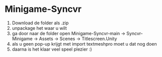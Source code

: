 # Minigame-Syncvr

1. Download de folder als .zip
2. unpackage het waar u wilt
3. ga door naar de folder open Minigame-Syncvr-main -> Syncvr-Minigame -> Assets -> Scenes -> Titlescreen.Unity
4. als u geen pop-up krijgt met import textmeshpro moet u dat nog doen
5. daarna is het klaar veel speel plezier :)

